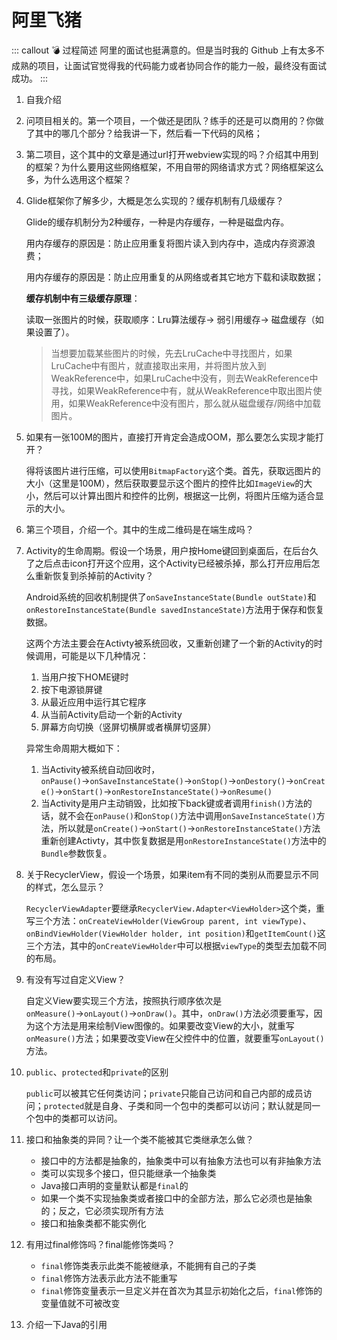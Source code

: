 # 阿里飞猪

::: callout 💣 过程简述
阿里的面试也挺满意的。但是当时我的 Github 上有太多不成熟的项目，让面试官觉得我的代码能力或者协同合作的能力一般，最终没有面试成功。
:::

1. 自我介绍

2. 问项目相关的。第一个项目，一个做还是团队？练手的还是可以商用的？你做了其中的哪几个部分？给我讲一下，然后看一下代码的风格；

3. 第二项目，这个其中的文章是通过url打开webview实现的吗？介绍其中用到的框架？为什么要用这些网络框架，不用自带的网络请求方式？网络框架这么多，为什么选用这个框架？

4. Glide框架你了解多少，大概是怎么实现的？缓存机制有几级缓存？

    Glide的缓存机制分为2种缓存，一种是内存缓存，一种是磁盘内存。

    用内存缓存的原因是：防止应用重复将图片读入到内存中，造成内存资源浪费；

    用内存缓存的原因是：防止应用重复的从网络或者其它地方下载和读取数据；

    **缓存机制中有三级缓存原理**：

    读取一张图片的时候，获取顺序：Lru算法缓存$\rightarrow$ 弱引用缓存$\rightarrow$ 磁盘缓存（如果设置了）。

    > 当想要加载某些图片的时候，先去LruCache中寻找图片，如果LruCache中有图片，就直接取出来用，并将图片放入到WeakReference中，如果LruCache中没有，则去WeakReference中寻找，如果WeakReference中有，就从WeakReference中取出图片使用，如果WeakReference中没有图片，那么就从磁盘缓存/网络中加载图片。

5. 如果有一张100M的图片，直接打开肯定会造成OOM，那么要怎么实现才能打开？

    得将该图片进行压缩，可以使用`BitmapFactory`这个类。首先，获取远图片的大小（这里是100M），然后获取要显示这个图片的控件比如`ImageView`的大小，然后可以计算出图片和控件的比例，根据这一比例，将图片压缩为适合显示的大小。

6. 第三个项目，介绍一个。其中的生成二维码是在端生成吗？

7. Activity的生命周期。假设一个场景，用户按Home键回到桌面后，在后台久了之后点击icon打开这个应用，这个Activity已经被杀掉，那么打开应用后怎么重新恢复到杀掉前的Activity？

    Android系统的回收机制提供了`onSaveInstanceState(Bundle outState)`和`onRestoreInstanceState(Bundle savedInstanceState)`方法用于保存和恢复数据。

    这两个方法主要会在Activty被系统回收，又重新创建了一个新的Activity的时候调用，可能是以下几种情况：

    1. 当用户按下HOME键时
    2. 按下电源锁屏键
    3. 从最近应用中运行其它程序
    4. 从当前Activity启动一个新的Activity
    5. 屏幕方向切换（竖屏切横屏或者横屏切竖屏）

    异常生命周期大概如下：

    1. 当Activity被系统自动回收时，`onPause()`$\rightarrow$`onSaveInstanceState()`$\rightarrow$`onStop()`$\rightarrow$`onDestory()`$\rightarrow$`onCreate()`$\rightarrow$`onStart()`$\rightarrow$`onRestoreInstanceState()`$\rightarrow$`onResume()`
    2. 当Activity是用户主动销毁，比如按下back键或者调用`finish()`方法的话，就不会在`onPause()`和`onStop()`方法中调用`onSaveInstanceState()`方法，所以就是`onCreate()`$\rightarrow$`onStart()`$\rightarrow$`onRestoreInstanceState()`方法重新创建Activty，其中恢复数据是用`onRestoreInstanceState()`方法中的`Bundle`参数恢复。

8. 关于RecyclerView，假设一个场景，如果item有不同的类别从而要显示不同的样式，怎么显示？

    `RecyclerViewAdapter`要继承`RecyclerView.Adapter<ViewHolder>`这个类，重写三个方法：`onCreateViewHolder(ViewGroup parent, int viewType)`、`onBindViewHolder(ViewHolder holder, int position)`和`getItemCount()`这三个方法，其中的`onCreateViewHolder`中可以根据`viewType`的类型去加载不同的布局。

9. 有没有写过自定义View？

    自定义View要实现三个方法，按照执行顺序依次是`onMeasure()`$\rightarrow$`onLayout()`$\rightarrow$`onDraw()`。其中，`onDraw()`方法必须要重写，因为这个方法是用来绘制View图像的。如果要改变View的大小，就重写`onMeasure()`方法；如果要改变View在父控件中的位置，就要重写`onLayout()`方法。

10. `public`、`protected`和`private`的区别

    `public`可以被其它任何类访问；`private`只能自己访问和自己内部的成员访问；`protected`就是自身、子类和同一个包中的类都可以访问；默认就是同一个包中的类都可以访问。

11. 接口和抽象类的异同？让一个类不能被其它类继承怎么做？

    * 接口中的方法都是抽象的，抽象类中可以有抽象方法也可以有非抽象方法
    * 类可以实现多个接口，但只能继承一个抽象类
    * Java接口声明的变量默认都是`final`的
    * 如果一个类不实现抽象类或者接口中的全部方法，那么它必须也是抽象的；反之，它必须实现所有方法
    * 接口和抽象类都不能实例化

12. 有用过final修饰吗？final能修饰类吗？

    * `final`修饰类表示此类不能被继承，不能拥有自己的子类
    * `final`修饰方法表示此方法不能重写
    * `final`修饰变量表示一旦定义并在首次为其显示初始化之后，`final`修饰的变量值就不可被改变

13. 介绍一下Java的引用